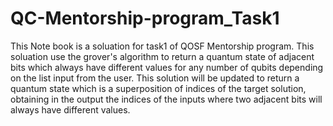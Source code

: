 # QC-Mentorship-program_Task1
This Note book is a soluation for task1 of QOSF Mentorship program.
This soluation use the grover's algorithm to return a quantum state of adjacent bits which always have different values for any number of qubits depending on the list input from the user.
This solution will be updated to return  a quantum state which is a superposition of indices of the target solution, obtaining in the output the indices of the inputs where two adjacent bits will always have different values. 
